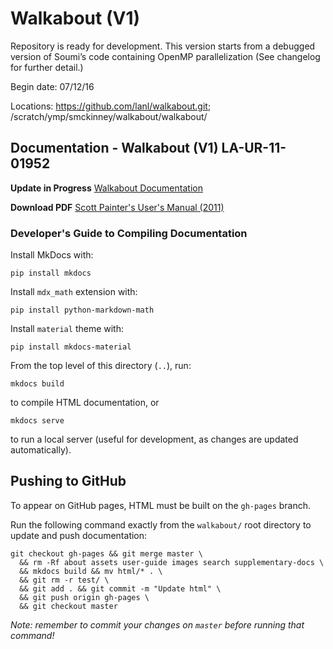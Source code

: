 # Walkabout (V1)

Repository is ready for development. This version starts from a debugged version of Soumi’s code containing OpenMP parallelization (See changelog for further detail.)

Begin date: 07/12/16

Locations: https://github.com/lanl/walkabout.git; /scratch/ymp/smckinney/walkabout/walkabout/ 


## Documentation - Walkabout (V1) LA-UR-11-01952


__Update in Progress__
[Walkabout Documentation](https://lanl.github.io/walkabout/index.html)


__Download PDF__
[Scott Painter's User's Manual (2011)](./WalkaboutUM.pdf)





### Developer's Guide to Compiling Documentation

Install MkDocs with:

```
pip install mkdocs
```

Install `mdx_math` extension with:

```
pip install python-markdown-math
```

Install `material` theme with:

```
pip install mkdocs-material
```

From the top level of this directory (`..`), run:

```
mkdocs build
```

to compile HTML documentation, or

```
mkdocs serve
```

to run a local server (useful for development, as changes are updated
automatically).

## Pushing to GitHub

To appear on GitHub pages, HTML must be built on the `gh-pages` branch.

Run the following command exactly from the `walkabout/` root directory to
update and push documentation:

```
git checkout gh-pages && git merge master \
  && rm -Rf about assets user-guide images search supplementary-docs \
  && mkdocs build && mv html/* . \
  && git rm -r test/ \
  && git add . && git commit -m "Update html" \
  && git push origin gh-pages \
  && git checkout master
```

*Note: remember to commit your changes on `master` before running that command!*
